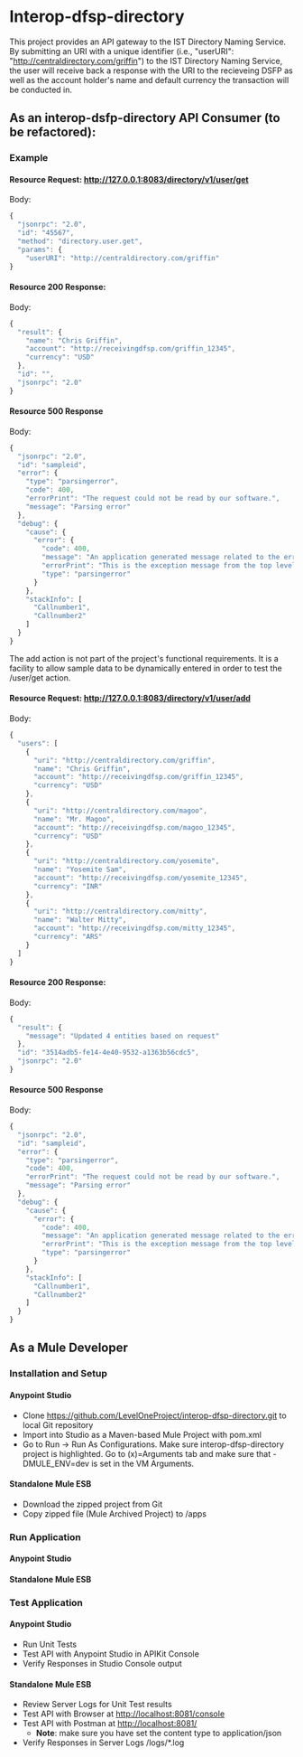 # Interop-dfsp-directory

This project provides an API gateway to the IST Directory Naming Service.  By submitting an URI  with a unique identifier (i.e., "userURI": "http://centraldirectory.com/griffin") to the IST Directory Naming Service, the user will receive back a response with the URI to the recieveing DSFP as well as the account holder's name and default currency the transaction will be conducted in.

## As an interop-dsfp-directory API Consumer (to be refactored):
### Example
#### Resource Request: http://127.0.0.1:8083/directory/v1/user/get
Body:
```js
{
  "jsonrpc": "2.0",
  "id": "45567",
  "method": "directory.user.get",
  "params": {
    "userURI": "http://centraldirectory.com/griffin"
}
```
#### Resource 200 Response: 
Body:
```js
{
  "result": {
    "name": "Chris Griffin",
    "account": "http://receivingdfsp.com/griffin_12345",
    "currency": "USD"
  },
  "id": "",
  "jsonrpc": "2.0"
}
```
#### Resource 500 Response
Body:
```js
{
  "jsonrpc": "2.0",
  "id": "sampleid",
  "error": {
    "type": "parsingerror",
    "code": 400,
    "errorPrint": "The request could not be read by our software.",
    "message": "Parsing error"
  },
  "debug": {
    "cause": {
      "error": {
        "code": 400,
        "message": "An application generated message related to the error",
        "errorPrint": "This is the exception message from the top level exception",
        "type": "parsingerror"
      }
    },
    "stackInfo": [
      "Callnumber1",
      "Callnumber2"
    ]
  }
}
```
The add action is not part of the project's functional requirements.  It is a facility to allow sample data to be dynamically entered in order to test the /user/get action.

#### Resource Request: http://127.0.0.1:8083/directory/v1/user/add
Body:
```js
{
  "users": [
    {
      "uri": "http://centraldirectory.com/griffin",
      "name": "Chris Griffin",
      "account": "http://receivingdfsp.com/griffin_12345",
      "currency": "USD"
    },
    {
      "uri": "http://centraldirectory.com/magoo",
      "name": "Mr. Magoo",
      "account": "http://receivingdfsp.com/magoo_12345",
      "currency": "USD"
    },
    {
      "uri": "http://centraldirectory.com/yosemite",
      "name": "Yosemite Sam",
      "account": "http://receivingdfsp.com/yosemite_12345",
      "currency": "INR"
    },
    {
      "uri": "http://centraldirectory.com/mitty",
      "name": "Walter Mitty",
      "account": "http://receivingdfsp.com/mitty_12345",
      "currency": "ARS"
    }
  ]
}
```
#### Resource 200 Response: 
Body:
```js
{
  "result": {
    "message": "Updated 4 entities based on request"
  },
  "id": "3514adb5-fe14-4e40-9532-a1363b56cdc5",
  "jsonrpc": "2.0"
}
```
#### Resource 500 Response
Body:
```js
{
  "jsonrpc": "2.0",
  "id": "sampleid",
  "error": {
    "type": "parsingerror",
    "code": 400,
    "errorPrint": "The request could not be read by our software.",
    "message": "Parsing error"
  },
  "debug": {
    "cause": {
      "error": {
        "code": 400,
        "message": "An application generated message related to the error",
        "errorPrint": "This is the exception message from the top level exception",
        "type": "parsingerror"
      }
    },
    "stackInfo": [
      "Callnumber1",
      "Callnumber2"
    ]
  }
}
```

## As a Mule Developer

### Installation and Setup
#### Anypoint Studio
* Clone https://github.com/LevelOneProject/interop-dfsp-directory.git to local Git repository
* Import into Studio as a Maven-based Mule Project with pom.xml
* Go to Run -> Run As Configurations.  Make sure interop-dfsp-directory project is highlighted.  Go to (x)=Arguments tab and make sure that -DMULE_ENV=dev is set in the VM Arguments.
#### Standalone Mule ESB
* Download the zipped project from Git
* Copy zipped file (Mule Archived Project) to <Mule Installation Directory>/apps
### Run Application
#### Anypoint Studio
#### Standalone Mule ESB
### Test Application
#### Anypoint Studio
* Run Unit Tests
* Test API with Anypoint Studio in APIKit Console
* Verify Responses in Studio Console output

#### Standalone Mule ESB
* Review Server Logs for Unit Test results
* Test API with Browser at [http://localhost:8081/console](http://localhost:8083/directory/v1/console/)
* Test API with Postman at [http://localhost:8081/](http://localhost:8083/directory/v1/user/get)
  * **Note**: make sure you have set the content type to application/json 
* Verify Responses in Server Logs <Mule Installation Directory>/logs/*.log

